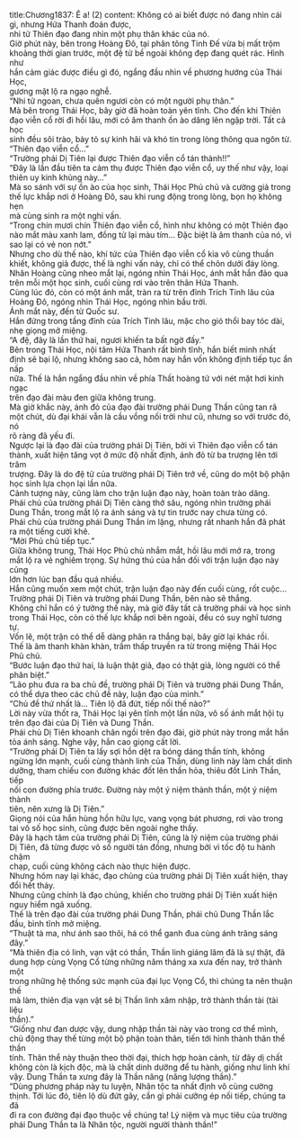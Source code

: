 title:Chương1837: Ê a! (2)
content:
Không có ai biết được nó đang nhìn cái gì, nhưng Hứa Thanh đoán được,<br>nhi tử Thiên đạo đang nhìn một phụ thân khác của nó.<br>Giờ phút này, bên trong Hoàng Đô, tại phân tông Tinh Đế vừa bị mất trộm<br>khoảng thời gian trước, một đệ tử bề ngoài không đẹp đang quét rác. Hình như<br>hắn cảm giác được điều gì đó, ngẩng đầu nhìn về phương hướng của Thái Học,<br>gương mặt lộ ra ngạo nghễ.<br>“Nhi tử ngoan, chưa quên ngươi còn có một người phụ thân.”<br>Mà bên trong Thái Học, bây giờ đã hoàn toàn yên tĩnh. Cho đến khi Thiên<br>đạo viễn cổ rời đi hồi lâu, mới có âm thanh ồn ào dâng lên ngập trời. Tất cả học<br>sinh đều sôi trào, bày tỏ sự kinh hãi và khó tin trong lòng thông qua ngôn từ.<br>“Thiên đạo viễn cổ...”<br>“Trường phái Dị Tiên lại được Thiên đạo viễn cổ tán thành!!”<br>“Đây là lần đầu tiên ta cảm thụ được Thiên đạo viễn cổ, uy thế như vậy, loại<br>thiên uy kinh khủng này…”<br>Mà so sánh với sự ồn ào của học sinh, Thái Học Phủ chủ và cường giả trong<br>thế lực khắp nơi ở Hoàng Đô, sau khi rung động trong lòng, bọn họ không hẹn<br>mà cùng sinh ra một nghi vấn.<br>“Trong chín mươi chín Thiên đạo viễn cổ, hình như không có một Thiên đạo<br>nào mắt màu xanh lam, đồng tử lại màu tím... Đặc biệt là âm thanh của nó, vì<br>sao lại có vẻ non nớt.”<br>Nhưng cho dù thế nào, khí tức của Thiên đạo viễn cổ kia vô cùng thuần<br>khiết, không giả được, thế là nghi vấn này, chỉ có thể chôn dưới đáy lòng.<br>Nhân Hoàng cũng nheo mắt lại, ngóng nhìn Thái Học, ánh mắt hắn đảo qua<br>trên mỗi một học sinh, cuối cùng rơi vào trên thân Hứa Thanh.<br>Cùng lúc đó, còn có một ánh mắt, tràn ra từ trên đỉnh Trích Tinh lâu của<br>Hoàng Đô, ngóng nhìn Thái Học, ngóng nhìn bầu trời.<br>Ánh mắt này, đến từ Quốc sư.<br>Hắn đứng trong tầng đỉnh của Trích Tinh lâu, mặc cho gió thổi bay tóc dài,<br>nhẹ giọng mở miệng.<br>“A đệ, đây là lần thứ hai, ngươi khiến ta bất ngờ đấy.”<br>Bên trong Thái Học, nội tâm Hứa Thanh rất bình tĩnh, hắn biết mình nhất<br>định sẽ bại lộ, nhưng không sao cả, hôm nay hắn vốn không định tiếp tục ẩn nấp<br>nữa. Thế là hắn ngẩng đầu nhìn về phía Thất hoàng tử với nét mặt hơi kinh ngạc<br>trên đạo đài màu đen giữa không trung.<br>Mà giờ khắc này, ánh đỏ của đạo đài trường phái Dung Thần cũng tan rã<br>một chút, dù đại khái vẫn là cầu vồng nối trời như cũ, nhưng so với trước đó, nó<br>rõ ràng đã yếu đi.<br>Ngược lại là đạo đài của trường phái Dị Tiên, bởi vì Thiên đạo viễn cổ tán<br>thành, xuất hiện tăng vọt ở mức độ nhất định, ánh đỏ từ ba trượng lên tới trăm<br>trượng. Đây là do đệ tử của trường phái Dị Tiên trở về, cũng do một bộ phận<br>học sinh lựa chọn lại lần nữa.<br>Cảnh tượng này, cũng làm cho trận luận đạo này, hoàn toàn trào dâng.<br>Phái chủ của trường phái Dị Tiên càng thở sâu, ngóng nhìn trường phái<br>Dung Thần, trong mắt lộ ra ánh sáng và tự tin trước nay chưa từng có.<br>Phái chủ của trường phái Dung Thần im lặng, nhưng rất nhanh hắn đã phát<br>ra một tiếng cười khẽ.<br>“Mời Phủ chủ tiếp tục.”<br>Giữa không trung, Thái Học Phủ chủ nhắm mắt, hồi lâu mới mở ra, trong<br>mắt lộ ra vẻ nghiêm trọng. Sự hứng thú của hắn đối với trận luận đạo này cũng<br>lớn hơn lúc ban đầu quá nhiều.<br>Hắn cũng muốn xem một chút, trận luận đạo này đến cuối cùng, rốt cuộc...<br>Trường phái Dị Tiên và trường phái Dung Thần, bên nào sẽ thắng.<br>Không chỉ hắn có ý tưởng thế này, mà giờ đây tất cả trường phái và học sinh<br>trong Thái Học, còn có thế lực khắp nơi bên ngoài, đều có suy nghĩ tương tự.<br>Vốn lẽ, một trận có thể dễ dàng phân ra thắng bại, bây giờ lại khác rồi.<br>Thế là âm thanh khàn khàn, trầm thấp truyền ra từ trong miệng Thái Học<br>Phủ chủ.<br>“Bước luận đạo thứ hai, là luận thật giả, đạo có thật giả, lòng người có thể<br>phân biệt.”<br>“Lão phu đưa ra ba chủ đề, trường phái Dị Tiên và trường phái Dung Thần,<br>có thể dựa theo các chủ đề này, luận đạo của mình.”<br>“Chủ đề thứ nhất là... Tiên lộ đã đứt, tiếp nối thế nào?”<br>Lời này vừa thốt ra, Thái Học lại yên tĩnh một lần nữa, vô số ánh mắt hội tụ<br>trên đạo đài của Dị Tiên và Dung Thần.<br>Phái chủ Dị Tiên khoanh chân ngồi trên đạo đài, giờ phút này trong mắt hắn<br>tỏa ánh sáng. Nghe vậy, hắn cao giọng cất lời.<br>“Trường phái Dị Tiên ta lấy sợi hồn dệt ra bóng dáng thần tính, không<br>ngừng lớn mạnh, cuối cùng thành linh của Thần, dùng linh này làm chất dinh<br>dưỡng, tham chiếu con đường khác đốt lên thần hỏa, thiêu đốt Linh Thần, tiếp<br>nối con đường phía trước. Đường này một ý niệm thành thần, một ý niệm thành<br>tiên, nên xưng là Dị Tiên.”<br>Giọng nói của hắn hùng hồn hữu lực, vang vọng bát phương, rơi vào trong<br>tai vô số học sinh, cũng được bên ngoài nghe thấy.<br>Đây là hạch tâm của trường phái Dị Tiên, cũng là lý niệm của trường phái<br>Dị Tiên, đã từng được vô số người tán đồng, nhưng bởi vì tốc độ tu hành chậm<br>chạp, cuối cùng không cách nào thực hiện được.<br>Nhưng hôm nay lại khác, đạo chủng của trường phái Dị Tiên xuất hiện, thay<br>đổi hết thảy.<br>Nhưng cũng chính là đạo chủng, khiến cho trường phái Dị Tiên xuất hiện<br>nguy hiểm ngã xuống.<br>Thế là trên đạo đài của trường phái Dung Thần, phái chủ Dung Thần lắc<br>đầu, bình tĩnh mở miệng.<br>“Thuật tà ma, như ánh sao thôi, há có thể ganh đua cùng ánh trăng sáng<br>đây.”<br>“Mà thiên địa có linh, vạn vật có thần, Thần linh giáng lâm đã là sự thật, đã<br>dung hợp cùng Vọng Cổ từng những năm tháng xa xưa đến nay, trở thành một<br>trong những hệ thống sức mạnh của đại lục Vọng Cổ, thì chúng ta nên thuận thế<br>mà làm, thiên địa vạn vật sẽ bị Thần linh xâm nhập, trở thành thần tài (tài liệu<br>thần).”<br>“Giống như đan dược vậy, dung nhập thần tài này vào trong cơ thể mình,<br>chủ động thay thế từng một bộ phận toàn thân, tiến tới hình thành thân thể thần<br>tính. Thân thể này thuận theo thời đại, thích hợp hoàn cảnh, từ đây dị chất<br>không còn là kịch độc, mà là chất dinh dưỡng để tu hành, giống như linh khí<br>vậy. Dung Thần ta xưng đây là Thần năng (năng lượng thần).”<br>“Dùng phương pháp này tu luyện, Nhân tộc ta nhất định vô cùng cường<br>thịnh. Tới lúc đó, tiên lộ dù đứt gãy, cần gì phải cưỡng ép nối tiếp, chúng ta đã<br>đi ra con đường đại đạo thuộc về chúng ta! Lý niệm và mục tiêu của trường<br>phái Dung Thần ta là Nhân tộc, người người thành thần!”